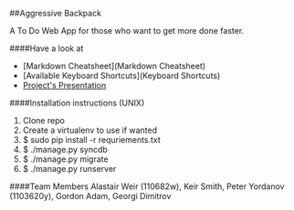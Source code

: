 ##Aggressive Backpack

A To Do Web App for those who want to get more done faster.

####Have a look at 
* [Markdown Cheatsheet](Markdown Cheatsheet)
* [Available Keyboard Shortcuts](Keyboard Shortcuts)
* [Project's Presentation](http://bit.ly/1eUZ9pa)


####Installation instructions (UNIX)
1. Clone repo
2. Create a virtualenv to use if wanted
3. $ sudo pip install -r requriements.txt
4. $ ./manage.py syncdb
5. $ ./manage.py migrate
6. $ ./manage.py runserver



####Team Members 
Alastair Weir (110682w), Keir Smith, Peter Yordanov (1103620y), Gordon Adam, Georgi Dimitrov

